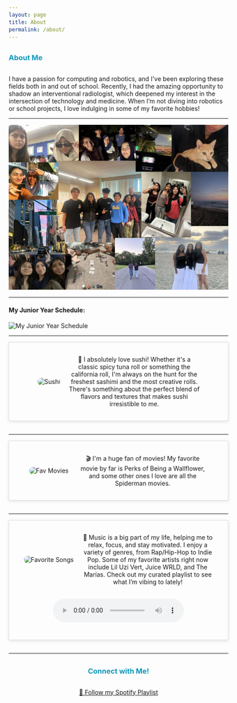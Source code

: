 ```yaml
---
layout: page
title: About
permalink: /about/
---
```



### About Me

I have a passion for computing and robotics, and I've been exploring these fields both in and out of school. Recently, I had the amazing opportunity to shadow an interventional radiologist, which deepened my interest in the intersection of technology and medicine. When I’m not diving into robotics or school projects, I love indulging in some of my favorite hobbies!

---

![collage](../images/cscollage.jpg)

---

<h4>My Junior Year Schedule:</h4>

<img src="https://github.com/user-attachments/assets/b12f4e59-bdef-4583-adfa-85f3dd976fa1" alt="My Junior Year Schedule" style="height:400px;">

---

<div class="hobby-container">
    <img src="https://github.com/user-attachments/assets/0a6598b7-f8d4-409a-9cea-dd3d995dc405" alt="Sushi" class="main-image2">
    <p class="sushi-text">
        🍣 I absolutely love sushi! Whether it's a classic spicy tuna roll or something the california roll, I'm always on the hunt for the freshest sashimi and the most creative rolls. There's something about the perfect blend of flavors and textures that makes sushi irresistible to me.
    </p>
</div>

---

<div class="hobby-container">
    <img src="https://github.com/user-attachments/assets/79fb646e-5271-40ab-bb83-eb4a05acaa57" alt="Fav Movies" class="main-image">
    <p class="movie-text">
        🎬 I'm a huge fan of movies! My favorite movie by far is Perks of Being a Wallflower, and some other ones I love are all the Spiderman movies. 
    </p>
</div>

---

<div class="hobby-container">
    <img src="https://github.com/user-attachments/assets/ad9670f1-75e5-4195-a603-a755ca349fed" alt="Favorite Songs" class="main-image">
    <p class="song-text">
         🎵 Music is a big part of my life, helping me to relax, focus, and stay motivated. I enjoy a variety of genres, from Rap/Hip-Hop to Indie Pop. Some of my favorite artists right now include Lil Uzi Vert, Juice WRLD, and The Marías. Check out my curated playlist to see what I’m vibing to lately!
    </p>
    <audio controls class="audio-class">
        <source src="audio/myFavoriteSong.mp3" type="audio/mp3">
        
    </audio>
</div>

---

<h3 style="text-align:center;">Connect with Me!</h3>
<div style="text-align:center;">
    <a href="https://open.spotify.com/user/alishahussain1229?si=7ecc9cd960be46b7" target="_blank">🎵 Follow my Spotify Playlist</a>
</div>

<style>
    .hobby-container {
        display: flex;
        flex-wrap: wrap;
        justify-content: center;
        align-items: center;
        margin-bottom: 30px;
        padding: 20px;
        border: 1px solid #ddd;
        box-shadow: 0 2px 8px rgba(0, 0, 0, 0.1);
    }

    .main-image, .main-image2 {
        max-width: 300px;
        margin: 10px;
        border-radius: 10px;
        transition: transform 0.2s;
    }

    .main-image:hover, .main-image2:hover {
        transform: scale(1.05);
    }

    .sushi-text, .movie-text, .song-text {
        text-align: center;
        max-width: 300px;
        margin: 10px;
    }

    .audio-class {
        display: block;
        margin: 20px auto;
    }

    h3 {
        margin: 30px 0;
        color: #ff4500; 
        animation: bounce 2s infinite;
    }

    @keyframes bounce {
        0%, 20%, 50%, 80%, 100% {
            transform: translateY(0);
            color: #0D98BA; 
        }
        40% {
            transform: translateY(-5px); 
            color: #32cd32; 
        }
        60% {
            transform: translateY(-5px); 
            color: #32cd32; 
        }
    }
</style>

<script>
    document.getElementById('fetchMovies').addEventListener('click', () => {
        var genre = document.getElementById('genre').value;
        const endpoint = `https://example.com/api/MoviesByGenre/` + genre;
        if (genre) {
            fetch(endpoint, {
                method: 'GET'
            })
            .then(response => response.json())
            .then(data => {
                const movieList = document.getElementById('movieList');
                movieList.innerHTML = '';
</style>
